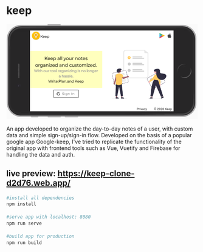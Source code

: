 
# keep
![alt text](https://github.com/Akhilkmr78/keep/blob/main/src/assets/keep-mobile-version.png?raw=true)

An app developed to organize the day-to-day notes of a user, with custom data and simple sign-up/sign-in flow. Developed on the basis of a popular google app Google-keep, I've tried to replicate the functionality of the original app with frontend tools such as Vue, Vuetify and Firebase for handling the data and auth.

## live preview: https://keep-clone-d2d76.web.app/

```bash
#install all dependencies
npm install

#serve app with localhost: 8080
npm run serve

#build app for production
npm run build
```
